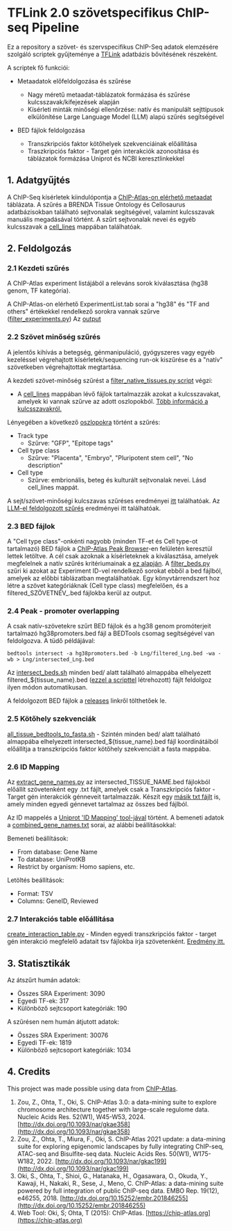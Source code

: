 # TFLink 2.0 szövetspecifikus ChIP-seq Pipeline

Ez a repository a szövet- és szervspecifikus ChIP-Seq adatok elemzésére szolgáló scriptek gyűjteménye a [TFLink](https://tflink.net/) adatbázis bővítésének részeként.

A scriptek fő funkciói:
- Metaadatok előfeldolgozása és szűrése
   - Nagy méretű metaadat-táblázatok formázása és szűrése kulcsszavak/kifejezések alapján
   - Kísérleti minták minőségi ellenőrzése: natív és manipulált sejttípusok elkülönítése Large Language Model (LLM) alapú szűrés segítségével

- BED fájlok feldolgozása
   - Transzkripciós faktor kötőhelyek szekvenciáinak előállítása
   - Traszkripciós faktor - Target gén interakciók azonosítása és táblázatok formázása Uniprot és NCBI keresztlinkekkel 

## 1. Adatgyűjtés
A ChIP-Seq kísérletek kiindulópontja a [ChIP-Atlas-on elérhető metaadat](https://github.com/inutano/chip-atlas/wiki#tables-summarizing-metadata-and-files) táblázata. A szűrés a BRENDA Tissue Ontology és Cellosaurus adatbázisokban található sejtvonalak segítségével, valamint kulcsszavak manuális megadásával történt. A szűrt sejtvonalak nevei és egyéb kulcsszavak a [cell_lines](https://github.com/kadan02/NativeTissueChIP/tree/master/data/raw/cell_lines) mappában találhatóak. 

## 2. Feldolgozás

### 2.1 Kezdeti szűrés

A ChIP-Atlas experiment listájából a releváns sorok kiválasztása (hg38 genom, TF kategória).

A ChIP-Atlas-on elérhető ExperimentList.tab sorai a "hg38" és "TF and others" értékekkel rendelkező sorokra vannak szűrve ([filter_experiments.py](https://github.com/kadan02/NativeTissueChIP/blob/master/scripts/filter_experiments.py)) Az [output](https://github.com/kadan02/native_tissue_chip-seq_experiments/blob/master/tsv/hg38_TF_filtered_experiments_relevant_columns.tsv)

### 2.2 Szövet minőség szűrés

A jelentős kihívás a betegség, génmanipuláció, gyógyszeres vagy egyéb kezeléssel végrehajtott kísérletek/sequencing run-ok kiszűrése és a "natív" szövetkeben végrehajtottak megtartása.

 A kezdeti szövet-minőség szűrést a [filter_native_tissues.py script](https://github.com/kadan02/native_tissue_chip-seq_experiments/blob/master/filter_native_tissues.py) végzi:
   - A [cell_lines](https://github.com/kadan02/native_tissue_chip-seq_experiments/tree/master/cell_lines) mappában lévő fájlok tartalmazzák azokat a kulcsszavakat, amelyek ki vannak szűrve az adott oszlopokból. [Több információ a kulcsszavakról.](https://github.com/kadan02/NativeTissueChIP/blob/master/cell_lines/README.md)  

Lényegében a következő [oszlopokra](https://github.com/inutano/chip-atlas/wiki#tables-summarizing-metadata-and-files) történt a szűrés:
- Track type
    - Szűrve: "GFP", "Epitope tags"
- Cell type class
    - Szűrve: "Placenta", "Embryo", "Pluripotent stem cell", "No description"
- Cell type 
    - Szűrve: embrionális, beteg és kulturált sejtvonalak nevei. Lásd cell_lines mappát.

A sejt/szövet-minőségi kulcszavas szűréses eredményei [itt](https://github.com/kadan02/native_tissue_chip-seq_experiments/blob/master/tsv/hg38_native_experiments.tsv) találhatóak.
Az [LLM-el feldolgozott szűrés]() eredményei itt találhatóak.

### 2.3 BED fájlok

A "Cell type class"-onkénti nagyobb (minden TF-et és Cell type-ot tartalmazó) BED fájlok a [ChIP-Atlas Peak Browser](https://chip-atlas.org/peak_browser)-en felületén keresztül lettek letöltve. A cél csak azoknak a kísérleteknek a kiválasztása, amelyek megfelelnek a natív szűrés kritériumainak a [ez alapján](https://github.com/kadan02/NativeTissueChIP/blob/master/results/metadata/2025_02_27_16_59_46_native_ids.tsv). A [filter_beds.py](https://github.com/kadan02/NativeTissueChIP/blob/master/scripts/filter_beds.py) szűri ki azokat az Experiment ID-vel rendelkező sorokat ebből a bed fájlból, amelyek az előbbi táblázatban megtalálhatóak. Egy könyvtárrendszert hoz létre a szövet kategóriáknak (Cell type class) megfelelően, és a filtered_SZÖVETNÉV_.bed fájlokba kerül az output.

### 2.4 Peak - promoter overlapping
A csak natív-szövetekre szűrt BED fájlok és a hg38 genom promóterjeit tartalmazó hg38promoters.bed fájl a BEDTools csomag segítségével van feldolgozva.
A tüdő példájával:
```
bedtools intersect -a hg38promoters.bed -b Lng/filtered_Lng.bed -wa -wb > Lng/intersected_Lng.bed
```
Az [intersect_beds.sh](https://github.com/kadan02/NativeTissueChIP/blob/master/scripts/intersect_beds.sh) minden bed/ alatt található almappába elhelyezett filtered_${tissue_name}.bed ([ezzel a scripttel](https://github.com/kadan02/NativeTissueChIP/blob/master/scripts/filter_beds.py) létrehozott) fájlt feldolgoz ilyen módon automatikusan.

A feldolgozott BED fájlok a [releases](https://github.com/kadan02/native_tissue_chip-seq_experiments/releases) linkről tölthetőek le.

### 2.5 Kötőhely szekvenciák

[all_tissue_bedtools_to_fasta.sh](https://github.com/kadan02/NativeTissueChIP/blob/master/scripts/all_tissue_bedtools_to_fasta.sh) - Szintén minden bed/ alatt található almappába elhelyezett intersected_${tissue_name}.bed fájl koordinátáiból előállítja a transzkripciós faktor kötőhely szekvenciáit a fasta mappába.

### 2.6 ID Mapping
 Az [extract_gene_names.py](https://github.com/kadan02/NativeTissueChIP/blob/master/scripts/extract_gene_names.py) az intersected_TISSUE_NAME.bed fájlokból előállít szövetenként egy .txt fájlt, amelyek csak a Transzkripciós faktor - Target gén interakciók génneveit tartalmazzák. Készít egy [másik txt fájlt](combined_gene_names.txt) is, amely minden egyedi génnevet tartalmaz az összes bed fájlból. 

Az ID mappelés a [Uniprot 'ID Mapping' tool-jával]((https://www.uniprot.org/id-mapping)) történt. A bemeneti adatok a [combined_gene_names.txt](https://github.com/kadan02/NativeTissueChIP/blob/master/interactions/combined_gene_names.txt) sorai, az alábbi beállításokkal:

Bemeneti beállítások:
   - From database: Gene Name 
   - To database: UniProtKB 
   - Restrict by organism: Homo sapiens, etc.

Letöltés beállítások:
   - Format: TSV
   - Columns: GeneID, Reviewed

### 2.7 Interakciós table előállítása
[create_interaction_table.py](https://github.com/kadan02/NativeTissueChIP/blob/master/scripts/create_interaction_table.py) - Minden egyedi transzkripciós faktor - target gén interakció megfelelő adatait tsv fájlokba írja szövetenként. [Eredmény itt.](https://github.com/kadan02/NativeTissueChIP/tree/master/results/interactions)

## 3. Statisztikák
Az átszűrt humán adatok:
- Összes SRA Experiment: 3090
- Egyedi TF-ek: 317
- Különböző sejtcsoport kategóriák: 190

A szűrésen nem humán átjutott adatok:
- Összes SRA Experiment: 30076
- Egyedi TF-ek: 1819
- Különböző sejtcsoport kategóriák: 1034

## 4. Credits
This project was made possible using data from [ChIP-Atlas](https://chip-atlas.org).

1. Zou, Z., Ohta, T., Oki, S. ChIP-Atlas 3.0: a data-mining suite to explore chromosome architecture together with large-scale regulome data. Nucleic Acids Res. 52(W1), W45-W53, 2024. [http://dx.doi.org/10.1093/nar/gkae358](http://dx.doi.org/10.1093/nar/gkae358)
2. Zou, Z., Ohta, T., Miura, F., Oki, S. ChIP-Atlas 2021 update: a data-mining suite for exploring epigenomic landscapes by fully integrating ChIP-seq, ATAC-seq and Bisulfite-seq data. Nucleic Acids Res. 50(W1), W175-W182, 2022. [http://dx.doi.org/10.1093/nar/gkac199](http://dx.doi.org/10.1093/nar/gkac199)
3. Oki, S., Ohta, T., Shioi, G., Hatanaka, H., Ogasawara, O., Okuda, Y., Kawaji, H., Nakaki, R., Sese, J., Meno, C. ChIP-Atlas: a data-mining suite powered by full integration of public ChIP-seq data. EMBO Rep. 19(12), e46255, 2018. [http://dx.doi.org/10.15252/embr.201846255](http://dx.doi.org/10.15252/embr.201846255)
4. Web Tool: Oki, S; Ohta, T (2015): ChIP-Atlas. [https://chip-atlas.org](https://chip-atlas.org)
